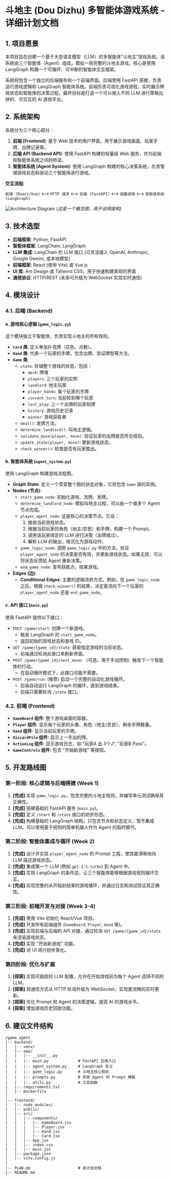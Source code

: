 # 斗地主 (Dou Dizhu) 多智能体游戏系统 - 详细计划文档

## 1. 项目愿景

本项目旨在创建一个基于大型语言模型（LLM）的多智能体“斗地主”游戏系统。该系统由三个智能体（Agent）组成，模拟一局完整的斗地主游戏。核心是使用 LangGraph 构建一个可循环、可中断的智能体交互框架。

系统将包含一个独立的后端服务和一个前端界面。后端使用 FastAPI 搭建，负责运行游戏逻辑和 LangGraph 智能体系统。前端负责可视化游戏进程，实时展示牌局状态和智能体的决策过程。最终目标是打造一个可以接入不同 LLM 进行策略比拼的、可交互的 AI 游戏平台。

## 2. 系统架构

系统分为三个核心部分：

1.  **前端 (Frontend)**: 基于 Web 技术的用户界面，用于展示游戏画面、玩家手牌、出牌记录等。
2.  **后端 API (Backend API)**: 使用 FastAPI 构建的轻量级 Web 服务，作为前端和智能体系统之间的桥梁。
3.  **智能体系统 (Agent System)**: 使用 LangGraph 构建的核心决策系统，负责管理游戏状态和驱动三个智能体进行游戏。

**交互流程:**

`前端 (React/Vue)` <--> `HTTP 请求` <--> `后端 (FastAPI)` <--> `函数调用` <--> `智能体系统 (LangGraph)`

![Architecture Diagram](https://i.imgur.com/gZ3oXyF.png) (*这是一个概念图，用于说明架构*)

## 3. 技术选型

-   **后端框架**: Python, FastAPI
-   **智能体框架**: LangChain, LangGraph
-   **LLM 集成**: LangChain 的 LLM 接口 (可灵活接入 OpenAI, Anthropic, Google Gemini, 或本地模型)
-   **前端框架**: React (使用 Vite) 或 Vue.js
-   **UI 库**: Ant Design 或 Tailwind CSS，用于快速构建美观的界面
-   **通信协议**: HTTP/REST (未来可升级为 WebSocket 实现实时通信)

## 4. 模块设计

### 4.1. 后端 (Backend)

#### a. 游戏核心逻辑 (`game_logic.py`)

这个模块独立于智能体，负责实现斗地主的所有规则。

-   **`Card` 类**: 定义单张扑克牌（花色、点数）。
-   **`Hand` 类**: 代表一个玩家的手牌，包含出牌、验证牌型等方法。
-   **`Game` 类**:
    -   `state`: 存储整个游戏的状态，包括：
        -   `deck`: 牌堆
        -   `players`: 三个玩家的实例
        -   `landlord`: 地主玩家
        -   `player_hands`: 每个玩家的手牌
        -   `current_turn`: 当前轮到哪个玩家
        -   `last_play`: 上一个出牌的玩家和牌
        -   `history`: 游戏历史记录
        -   `winner`: 游戏获胜者
    -   `deal()`: 发牌方法。
    -   `determine_landlord()`: 叫地主逻辑。
    -   `validate_move(player, move)`: 验证玩家的出牌是否符合规则。
    -   `update_state(player, move)`: 更新游戏状态。
    -   `check_winner()`: 检查是否有玩家胜出。

#### b. 智能体系统 (`agent_system.py`)

使用 LangGraph 构建游戏流程图。

-   **Graph State**: 定义一个贯穿整个图的状态对象，它将包含 `Game` 类的实例。
-   **Nodes (节点)**:
    -   `start_game_node`: 初始化游戏、洗牌、发牌。
    -   `determine_landlord_node`: 模拟叫地主过程，可以由一个或多个 Agent 节点完成。
    -   `player_agent_node`: 这是核心的决策节点。它会：
        1.  接收当前游戏状态。
        2.  根据当前玩家的角色（地主/农民）和手牌，构建一个 Prompt。
        3.  调用该玩家绑定的 LLM 进行决策（出牌或过）。
        4.  解析 LLM 的输出，格式化为游戏动作。
    -   `game_logic_node`: 调用 `game_logic.py` 中的方法，验证 `player_agent_node` 的决策是否有效，并更新游戏状态。如果无效，可以将状态反馈给 Agent 重新决策。
    -   `end_game_node`: 宣布获胜方，结束游戏。
-   **Edges (边)**:
    -   **Conditional Edges**: 主要的逻辑流转方式。例如，在 `game_logic_node` 之后，根据 `check_winner()` 的结果，决定是流向下一个玩家的 `player_agent_node` 还是 `end_game_node`。

#### c. API 接口 (`main.py`)

使用 FastAPI 提供以下接口：

-   `POST /game/start`: 创建一个新游戏。
    -   触发 LangGraph 的 `start_game_node`。
    -   返回初始的游戏状态和游戏 ID。
-   `GET /game/{game_id}/state`: 获取指定游戏的当前状态。
    -   前端通过轮询此接口来刷新界面。
-   `POST /game/{game_id}/next_move`: （可选，用于手动控制）触发下一个智能体的行动。
    -   在自动循环模式下，此接口可能不需要。
-   `POST /game/run`: (推荐) 启动一个完整的自动化游戏循环。
    -   后端自动运行 LangGraph 的循环，直到游戏结束。
    -   前端只需要轮询 `/state` 接口。

### 4.2. 前端 (Frontend)

-   **`GameBoard` 组件**: 整个游戏桌面的容器。
-   **`Player` 组件**: 显示每个玩家的头像、角色（地主/农民）、剩余手牌数量。
-   **`Hand` 组件**: 显示当前玩家的手牌。
-   **`DiscardPile` 组件**: 显示上一手出的牌。
-   **`ActionLog` 组件**: 显示游戏日志，如 "玩家A 出 3个J", "玩家B Pass"。
-   **`GameControls` 组件**: 包含 "开始新游戏" 等按钮。

## 5. 开发路线图

### **第一阶段: 核心逻辑与后端搭建 (Week 1)**

1.  **[完成]** 实现 `game_logic.py`，包含完整的斗地主规则，并编写单元测试确保其正确性。
2.  **[完成]** 搭建基础的 FastAPI 服务 (`main.py`)。
3.  **[完成]** 定义 `/start` 和 `/state` 接口的初步形态。
4.  **[完成]** 构建基础的 LangGraph 结构，只包含节点和状态定义，暂不集成 LLM。可以使用基于规则的简单机器人作为 Agent 的临时替代。

### **第二阶段: 智能体集成与循环 (Week 2)**

1.  **[完成]** 设计并实现 `player_agent_node` 的 Prompt 工程，使其能清晰地向 LLM 描述游戏状态。
2.  **[完成]** 集成第一个 LLM (例如 `gpt-3.5-turbo`) 到 Agent 中。
3.  **[完成]** 实现 LangGraph 的条件边，让三个智能体能够根据游戏规则循环交互。
4.  **[完成]** 实现完整的从开始到结束的游戏循环，并通过日志和测试验证其正确性。

### **第三阶段: 前端开发与对接 (Week 3-4)**

1.  **[完成]** 使用 Vite 初始化 React/Vue 项目。
2.  **[完成]** 开发所有前端组件 (`GameBoard`, `Player`, `Hand` 等)。
3.  **[完成]** 实现前端与后端的 API 对接，通过轮询 `GET /game/{game_id}/state` 来渲染游戏状态。
4.  **[完成]** 实现 "开始新游戏" 功能。
5.  **[完成]** 对 UI 进行初步美化。

### **第四阶段: 优化与扩展**

1.  **[探索]** 实现可插拔的 LLM 配置，允许在开始游戏前为每个 Agent 选择不同的 LLM。
2.  **[探索]** 将通信方式从 HTTP 轮询升级为 WebSocket，实现更流畅的实时更新。
3.  **[探索]** 优化 Prompt 和 Agent 的决策逻辑，提高 AI 的游戏水平。
4.  **[探索]** 增加游戏历史回放功能。

## 6. 建议文件结构

```
/game_agent
|-- backend/
|   |-- venv/
|   |-- app/
|   |   |-- __init__.py
|   |   |-- main.py             # FastAPI 应用入口
|   |   |-- agent_system.py     # LangGraph 定义
|   |   |-- game_logic.py       # 斗地主核心规则
|   |   |-- prompts.py          # 存放 Agent 的 Prompt 模板
|   |   |-- utils.py            # 工具函数
|   |-- requirements.txt
|   |-- Dockerfile
|
|-- frontend/
|   |-- node_modules/
|   |-- public/
|   |-- src/
|   |   |-- components/
|   |   |   |-- GameBoard.jsx
|   |   |   |-- Player.jsx
|   |   |   |-- Hand.jsx
|   |   |   |-- Card.jsx
|   |   |-- App.jsx
|   |   |-- index.css
|   |   |-- main.jsx
|   |-- package.json
|   |-- vite.config.js
|
|-- PLAN.md                     # 本计划文档
|-- README.md
```
